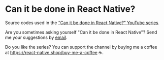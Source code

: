 # Can it be done in React Native?

Source codes used in the ["Can it be done in React Native?" YouTube series](https://youtube.com/user/wcandill).

Are you sometimes asking yourself "Can it be done in React Native"? Send me your suggestions by [email](mailto:wcandillon@gmail.com).

Do you like the series? You can support the channel by buying me a coffee at https://react-native.shop/buy-me-a-coffee ☕️.
